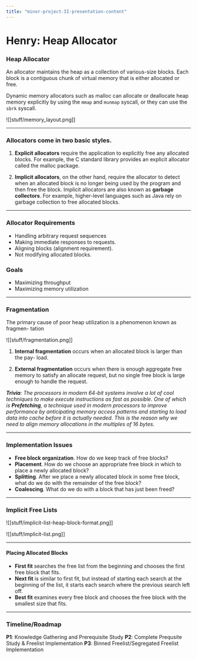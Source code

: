 ```yaml
---
title: "minor-project-II-presentation-content"
---
```

# Henry: Heap Allocator

### Heap Allocator
An allocator maintains the heap as a collection of various-size blocks. Each
block is a contiguous chunk of virtual memory that is either allocated or free.

Dynamic memory allocators such as malloc can allocate or deallocate heap
memory explicitly by using the `mmap` and `munmap` syscall, or they can use the
`sbrk` syscall.

![[stuff/memory_layout.png]]


---

### Allocators come in two basic styles.

1. **Explicit allocators** require the application to explicitly free any allocated
blocks. For example, the C standard library provides an explicit allocator
called the malloc package. 

2. **Implicit allocators**, on the other hand, require the allocator to detect when
an allocated block is no longer being used by the program and then free
the block. Implicit allocators are also known as **garbage collectors**.
For example, higher-level languages such as Java rely
on garbage collection to free allocated blocks.

---

### Allocator Requirements 

- Handling arbitrary request sequences
- Making immediate responses to requests.
- Aligning blocks (alignment requirement).
- Not modifying allocated blocks.

### Goals

- Maximizing throughput
- Maximizing memory utilization

---

### Fragmentation
The primary cause of poor heap utilization is a phenomenon known as fragmen-
tation

![[stuff/fragmentation.png]]

1. **Internal fragmentation** occurs when an allocated block is larger than the pay-
load.

2. **External fragmentation** occurs when there is enough aggregate free memory
to satisfy an allocate request, but no single free block is large enough to handle
the request.

***Trivia**: The processors in modern 64-bit systems involve a lot of cool techniques to make execute instructions as fast as possible. One of which is **Prefetching**, a technique used in modern processors to improve performance by anticipating memory access patterns and starting to load data into cache before it is actually needed. This is the reason why we need to align memory allocations in the multiples of 16 bytes.*

---

### Implementation Issues

- **Free block organization**. How do we keep track of free blocks?
- **Placement**. How do we choose an appropriate free block in which to place a
newly allocated block?
- **Splitting**. After we place a newly allocated block in some free block, what do
we do with the remainder of the free block?
- **Coalescing**. What do we do with a block that has just been freed?


---

### Implicit Free Lists

![[stuff/implicit-list-heap-block-format.png]]

![[stuff/implicit-list.png]]

---

#### Placing Allocated Blocks

- **First fit** searches the free list from the beginning and chooses the first free
block that fits.
- **Next fit** is similar to first fit, but instead of starting each search at
the beginning of the list, it starts each search where the previous search left off.
- **Best fit** examines every free block and chooses the free block with the smallest size
that fits.

---

### Timeline/Roadmap

**P1**: Knowledge Gathering and Prerequisite Study
**P2**: Complete Prequsite Study & Freelist Implementation
**P3**: Binned Freelist/Segregated Freelist Implementation